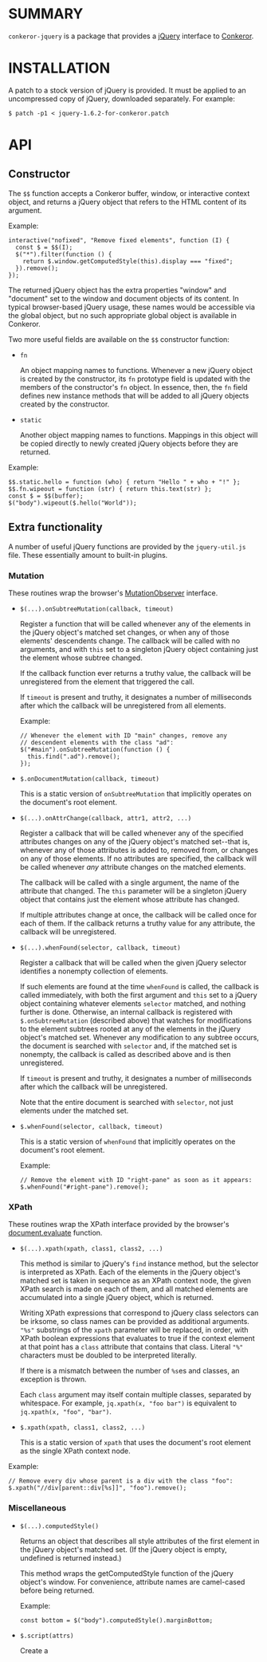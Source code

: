 # SUMMARY

`conkeror-jquery` is a package that provides a
[jQuery](http://jquery.com/) interface to
[Conkeror](http://conkeror.org/).

# INSTALLATION

A patch to a stock version of jQuery is provided.  It must be applied
to an uncompressed copy of jQuery, downloaded separately.  For example:

    $ patch -p1 < jquery-1.6.2-for-conkeror.patch

# API

## Constructor

The `$$` function accepts a Conkeror buffer, window, or interactive
context object, and returns a jQuery object that refers to the HTML
content of its argument.

Example:

    interactive("nofixed", "Remove fixed elements", function (I) {
      const $ = $$(I);
      $("*").filter(function () {
        return $.window.getComputedStyle(this).display === "fixed";
      }).remove();
    });

The returned jQuery object has the extra properties "window" and
"document" set to the window and document objects of its content.  In
typical browser-based jQuery usage, these names would be accessible
via the global object, but no such appropriate global object is
available in Conkeror.

Two more useful fields are available on the `$$` constructor function:

- `fn`

  An object mapping names to functions.  Whenever a new jQuery object
  is created by the constructor, its `fn` prototype field is updated
  with the members of the constructor's `fn` object.  In essence,
  then, the `fn` field defines new instance methods that will be added
  to all jQuery objects created by the constructor.
  
- `static`

  Another object mapping names to functions.  Mappings in this object
  will be copied directly to newly created jQuery objects before they
  are returned.
  
Example:

    $$.static.hello = function (who) { return "Hello " + who + "!" };
    $$.fn.wipeout = function (str) { return this.text(str) };
    const $ = $$(buffer);
    $("body").wipeout($.hello("World"));

## Extra functionality

A number of useful jQuery functions are provided by the
`jquery-util.js` file.  These essentially amount to built-in plugins.

### Mutation

These routines wrap the browser's
[MutationObserver](https://developer.mozilla.org/en-US/docs/Web/API/MutationObserver)
interface.

- `$(...).onSubtreeMutation(callback, timeout)`

  Register a function that will be called whenever any of the elements
  in the jQuery object's matched set changes, or when any of those
  elements' descendents change.  The callback will be called with no
  arguments, and with `this` set to a singleton jQuery object
  containing just the element whose subtree changed.
  
  If the callback function ever returns a truthy value, the callback
  will be unregistered from the element that triggered the call.
  
  If `timeout` is present and truthy, it designates a number of
  milliseconds after which the callback will be unregistered from all
  elements.
  
  Example:

      // Whenever the element with ID "main" changes, remove any
      // descendent elements with the class "ad":
      $("#main").onSubtreeMutation(function () {
        this.find(".ad").remove();
      });

- `$.onDocumentMutation(callback, timeout)`

  This is a static version of `onSubtreeMutation` that implicitly
  operates on the document's root element.
  
- `$(...).onAttrChange(callback, attr1, attr2, ...)`

  Register a callback that will be called whenever any of the
  specified attributes changes on any of the jQuery object's matched
  set--that is, whenever any of those attributes is added to, removed
  from, or changes on any of those elements.  If no attributes are
  specified, the callback will be called whenever *any* attribute
  changes on the matched elements.
  
  The callback will be called with a single argument, the name of the
  attribute that changed.  The `this` parameter will be a singleton
  jQuery object that contains just the element whose attribute has
  changed.
  
  If multiple attributes change at once, the callback will be called
  once for each of them.  If the callback returns a truthy value for
  any attribute, the callback will be unregistered.
  
- `$(...).whenFound(selector, callback, timeout)`

  Register a callback that will be called when the given jQuery
  selector identifies a nonempty collection of elements.
  
  If such elements are found at the time `whenFound` is called, the
  callback is called immediately, with both the first argument and
  `this` set to a jQuery object containing whatever elements
  `selector` matched, and nothing further is done.  Otherwise, an
  internal callback is registered with `$.onSubtreeMutation`
  (described above) that watches for modifications to the element
  subtrees rooted at any of the elements in the jQuery object's
  matched set.  Whenever any modification to any subtree occurs,
  the document is searched with `selector` and, if the matched set is
  nonempty, the callback is called as described above and is then
  unregistered.
  
  If `timeout` is present and truthy, it designates a number of
  milliseconds after which the callback will be unregistered.
  
  Note that the entire document is searched with `selector`, not just
  elements under the matched set.
  
- `$.whenFound(selector, callback, timeout)`

  This is a static version of `whenFound` that implicitly operates on
  the document's root element.
  
  Example:
  
      // Remove the element with ID "right-pane" as soon as it appears:
      $.whenFound("#right-pane").remove();

### XPath

These routines wrap the XPath interface provided by the browser's
[document.evaluate](https://developer.mozilla.org/en-US/docs/Web/API/Document/evaluate) function.

- `$(...).xpath(xpath, class1, class2, ...)`

  This method is similar to jQuery's `find` instance method, but the
  selector is interpreted as XPath.  Each of the elements in the
  jQuery object's matched set is taken in sequence as an XPath context
  node, the given XPath search is made on each of them, and all
  matched elements are accumulated into a single jQuery object, which
  is returned.
  
  Writing XPath expressions that correspond to jQuery class selectors
  can be irksome, so class names can be provided as additional
  arguments.  `"%s"` substrings of the `xpath` parameter will be
  replaced, in order, with XPath boolean expressions that evaluates to
  true if the context element at that point has a `class` attribute
  that contains that class.  Literal `"%"` characters must be doubled
  to be interpreted literally.
  
  If there is a mismatch between the number of `%s`es and classes, an
  exception is thrown.
  
  Each `class` argument may itself contain multiple classes, separated
  by whitespace.  For example, `jq.xpath(x, "foo bar")` is equivalent
  to `jq.xpath(x, "foo", "bar")`.

- `$.xpath(xpath, class1, class2, ...)`

  This is a static version of `xpath` that uses the document's root
  element as the single XPath context node.
  
Example:

    // Remove every div whose parent is a div with the class "foo":
    $.xpath("//div[parent::div[%s]]", "foo").remove();

### Miscellaneous

- `$(...).computedStyle()`

  Returns an object that describes all style attributes of the first
  element in the jQuery object's matched set.  (If the jQuery object
  is empty, undefined is returned instead.)
  
  This method wraps the getComputedStyle function of the jQuery
  object's window.  For convenience, attribute names are camel-cased
  before being returned.
  
  Example:
  
      const bottom = $("body").computedStyle().marginBottom;

- `$.script(attrs)`

  Create a <script> element with the given attributes, if any.  If no
  "type" attribute is explicitly provided, the type "text/javascript"
  is used.
  
  Example:
  
      $.script().text("alert('Hello world!')").appendTo("head");
      $.script({ src: "localhost:8000/script.js"}).appendTo("head");
    
- `$.repeat(maxtimes, delay, callback)`

  Call the provided callback function up to maxtimes times, with delay
  microseconds between each call, until it returns a truthy value OR
  an object with a zero length attribute (such as an empty jQuery
  object).  The callback's "this" will be the same jQuery constructor
  object on which repeat was called.
  
  This function was historically used to repeatedly check for the
  presence of elements dynamically added after page load, but the
  document mutation interface described above is better for this.
  
- `$(...).clickthis()`

  Calls the native DOM click() method on each element in the jQuery
  object's matched set.

- `remove_it(arg)`

  Calls the remove method of arg with no arguments and returns
  nothing.
  
  This is a global function that is a convenient callback for
  `whenFound`, above.
